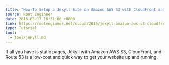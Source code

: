 ```yaml
---
title: "How-To Setup a Jekyll Site on Amazon AWS S3 with CloudFront and SSL"
source: Root Engineer
date: 2016-03-17 16:31:00 +0000
link: https://rootengineer.net/cloud/2016/jekyll-amazon-aws-s3-cloudfront-with-ssl/
type: Tutorial
tool:
  - tool/jekyll.md
---
```

If all you have is static pages, Jekyll with Amazon AWS S3, CloudFront, and Route 53 is a low-cost and quick way to get your website up and running.





